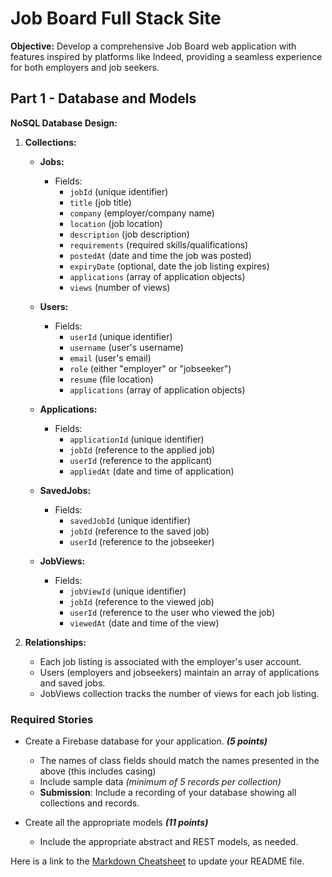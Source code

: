 # Job Board Full Stack Site

**Objective:** Develop a comprehensive Job Board web application with features inspired by platforms like Indeed, providing a seamless experience for both employers and job seekers.

## Part 1 - Database and Models

**NoSQL Database Design:**
1. **Collections:**
    - **Jobs:**
        - Fields:
            - `jobId` (unique identifier)
            - `title` (job title)
            - `company` (employer/company name)
            - `location` (job location)
            - `description` (job description)
            - `requirements` (required skills/qualifications)
            - `postedAt` (date and time the job was posted)
            - `expiryDate` (optional, date the job listing expires)
            - `applications` (array of application objects)
            - `views` (number of views)

    - **Users:**
        - Fields:
            - `userId` (unique identifier)
            - `username` (user's username)
            - `email` (user's email)
            - `role` (either "employer" or "jobseeker")
            - `resume` (file location)
            - `applications` (array of application objects)

    - **Applications:**
        - Fields:
            - `applicationId` (unique identifier)
            - `jobId` (reference to the applied job)
            - `userId` (reference to the applicant)
            - `appliedAt` (date and time of application)

    - **SavedJobs:**
        - Fields:
            - `savedJobId` (unique identifier)
            - `jobId` (reference to the saved job)
            - `userId` (reference to the jobseeker)

    - **JobViews:**
        - Fields:
            - `jobViewId` (unique identifier)
            - `jobId` (reference to the viewed job)
            - `userId` (reference to the user who viewed the job)
            - `viewedAt` (date and time of the view)

2. **Relationships:**
    - Each job listing is associated with the employer's user account.
    - Users (employers and jobseekers) maintain an array of applications and saved jobs.
    - JobViews collection tracks the number of views for each job listing.


### Required Stories

- Create a Firebase database for your application.  ***(5 points)***
    - The names of class fields should match the names presented in the above (this includes casing)
    - Include sample data *(minimum of 5 records per collection)*
    - **Submission**: Include a recording of your database showing all collections and records.

- Create all the appropriate models ***(11 points)***
  - Include the appropriate abstract and REST models, as needed.

Here is a link to the [Markdown Cheatsheet](https://www.markdownguide.org/cheat-sheet/) to update your README file.

